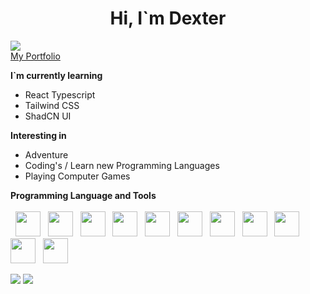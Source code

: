 
#  <center>Hi,  I`m Dexter</center>

![](https://komarev.com/ghpvc/?username=dextermontero&style=flat-square)<br>
[My Portfolio](https://dextermontero.netlify.app/)<br>

**I`m currently learning**
* React Typescript
* Tailwind CSS
* ShadCN UI

**Interesting in**
* Adventure
* Coding's / Learn new Programming Languages
* Playing Computer Games

**Programming Language and Tools**
<br>
<br>
&nbsp;
<img height="40" width="40" src="https://cdn.jsdelivr.net/gh/devicons/devicon/icons/html5/html5-original.svg">
&nbsp;
<img height="40" width="40" src="https://cdn.jsdelivr.net/gh/devicons/devicon/icons/css3/css3-original.svg">
&nbsp;
<img height="40" width="40" src="https://cdn.jsdelivr.net/gh/devicons/devicon/icons/php/php-plain.svg">
&nbsp;
<img height="40" width="40" src="https://cdn.jsdelivr.net/gh/devicons/devicon/icons/javascript/javascript-plain.svg">
&nbsp;
<img height="40" width="40" src="https://cdn.jsdelivr.net/gh/devicons/devicon/icons/java/java-original-wordmark.svg">
&nbsp;
<img height="40" width="40" src="https://cdn.jsdelivr.net/gh/devicons/devicon/icons/git/git-plain.svg">
&nbsp;
<img height="40" width="40" src="https://cdn.jsdelivr.net/gh/devicons/devicon/icons/mysql/mysql-original-wordmark.svg">
&nbsp;
<img height="40" width="40" src="https://cdn.jsdelivr.net/gh/devicons/devicon/icons/visualstudio/visualstudio-plain.svg">
&nbsp;
<img height="40" width="40" src="https://cdn.jsdelivr.net/gh/devicons/devicon/icons/bootstrap/bootstrap-original-wordmark.svg">
&nbsp;
<img height="40" width="40" src="https://cdn.jsdelivr.net/gh/devicons/devicon/icons/tailwindcss/tailwindcss-plain.svg">
&nbsp;
<img height="40" width="40" src="https://cdn.jsdelivr.net/gh/devicons/devicon/icons/laravel/laravel-plain-wordmark.svg">

<p align="inline" valign="top">
<img src="https://github-readme-stats.vercel.app/api/top-langs?username=dextermontero"/>
<img src="https://github-readme-stats.vercel.app/api?username=dextermontero&show_icons=true&theme=dark"/>
</p>
